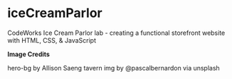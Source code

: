 # iceCreamParlor
CodeWorks Ice Cream Parlor lab - creating a functional storefront website with HTML, CSS, &amp; JavaScript


**Image Credits**

hero-bg by Allison Saeng
tavern img by @pascalbernardon via unsplash
